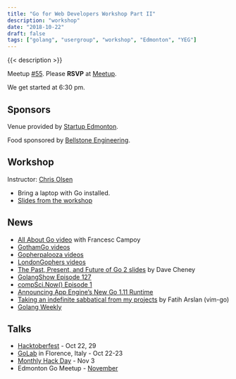 ```yaml
---
title: "Go for Web Developers Workshop Part II"
description: "workshop"
date: "2018-10-22"
draft: false
tags: ["golang", "usergroup", "workshop", "Edmonton", "YEG"]
---
```

{{< description >}}

Meetup [#55](https://github.com/edmontongo/presentations/issues/90). Please **RSVP** at [Meetup](https://www.meetup.com/startupedmonton/events/bclwwpyxnbdc/).

We get started at 6:30 pm.

## Sponsors

Venue provided by [Startup Edmonton](https://www.startupedmonton.com/).

Food sponsored by [Bellstone Engineering](https://bellstone.ca/).

## Workshop

Instructor: [Chris Olsen](https://github.com/chrisolsen)

- Bring a laptop with Go installed.
- [Slides from the workshop](https://talks.godoc.org/github.com/edmontongo/presentations/2018-10/workshop-two/workshop-two.slide#1)

## News

- [All About Go video](https://www.youtube.com/watch?v=s_gRXOsrDAA) with Francesc Campoy
- [GothamGo videos](https://www.youtube.com/playlist?list=PLeGxIOPLk9ELMBvf9FUM_s5Xd-fkPZKkB)
- [Gopherpalooza videos](https://www.youtube.com/playlist?list=PLeGxIOPLk9ELbB1JEbThGPffhQvNlIpPa)
- [LondonGophers videos](https://www.youtube.com/channel/UCZPhOgp4kDXkg2W8jL4U7GA/)
- [The Past, Present, and Future of Go 2 slides](https://dave.cheney.net/paste/the-past-present-and-future-of-go2.pdf) by Dave Cheney
- [GolangShow Episode 127](https://golangshow.com/episode/2018/10-03-127-en/)
- [compSci.Now() Episode 1](https://csnow.io/001)
- [Announcing App Engine’s New Go 1.11 Runtime](https://blog.golang.org/appengine-go111)
- [Taking an indefinite sabbatical from my projects](https://arslan.io/2018/10/09/taking-an-indefinite-sabbatical-from-my-projects/) by Fatih Arslan (vim-go)
- [Golang Weekly](https://golangweekly.com/issues/233)

## Talks

- [Hacktoberfest](https://hacktoberfestyeg.com/) - Oct 22, 29
- [GoLab](https://golab.io/) in Florence, Italy - Oct 22-23
- [Monthly Hack Day](https://www.meetup.com/startupedmonton/events/qvnfrlyxpbfb/) - Nov 3
- Edmonton Go Meetup - [November](/meetup/2018-11/)
